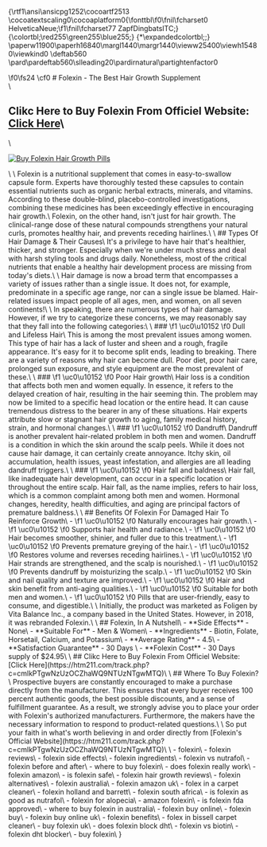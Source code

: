 {\rtf1\ansi\ansicpg1252\cocoartf2513
\cocoatextscaling0\cocoaplatform0{\fonttbl\f0\fnil\fcharset0 HelveticaNeue;\f1\fnil\fcharset77 ZapfDingbatsITC;}
{\colortbl;\red255\green255\blue255;}
{\*\expandedcolortbl;;}
\paperw11900\paperh16840\margl1440\margr1440\vieww25400\viewh15480\viewkind0
\deftab560
\pard\pardeftab560\slleading20\pardirnatural\partightenfactor0

\f0\fs24 \cf0 # Folexin - The Best Hair Growth Supplement\
\
## Clikc Here to Buy Folexin From Officiel Website: [Click Here](https://htm211.com/track.php?c=cmlkPTgwNzUzOCZhaWQ9NTUzNTgwMTQ)\
\
<p><a href="https://htm211.com/track.php?c=cmlkPTgwNzUzOCZhaWQ9NTUzNTgwMTQ"><img src="https://find24.org/wp-content/uploads/2022/05/folexin_bottles-1000x600.webp" alt="Buy Folexin Hair Growth Pills" /></a></p>\
\
Folexin is a nutritional supplement that comes in easy-to-swallow capsule form. Experts have thoroughly tested these capsules to contain essential nutrients such as organic herbal extracts, minerals, and vitamins. According to these double-blind, placebo-controlled investigations, combining these medicines has been exceedingly effective in encouraging hair growth.\
Folexin, on the other hand, isn't just for hair growth. The clinical-range dose of these natural compounds strengthens your natural curls, promotes healthy hair, and prevents receding hairlines.\
\
## Types Of Hair Damage & Their Causes\
It's a privilege to have hair that's healthier, thicker, and stronger. Especially when we're under much stress and deal with harsh styling tools and drugs daily. Nonetheless, most of the critical nutrients that enable a healthy hair development process are missing from today's diets.\
\
Hair damage is now a broad term that encompasses a variety of issues rather than a single issue. It does not, for example, predominate in a specific age range, nor can a single issue be blamed. Hair-related issues impact people of all ages, men, and women, on all seven continents!\
\
In speaking, there are numerous types of hair damage. However, if we try to categorize these concerns, we may reasonably say that they fall into the following categories:\
\
### 
\f1 \uc0\u10152 
\f0   Dull and Lifeless Hair\
This is among the most prevalent issues among women. This type of hair has a lack of luster and sheen and a rough, fragile appearance. It's easy for it to become split ends, leading to breaking. There are a variety of reasons why hair can become dull. Poor diet, poor hair care, prolonged sun exposure, and style equipment are the most prevalent of these.\
\
### 
\f1 \uc0\u10152 
\f0   Poor Hair growth\
Hair loss is a condition that affects both men and women equally. In essence, it refers to the delayed creation of hair, resulting in the hair seeming thin. The problem may now be limited to a specific head location or the entire head. It can cause tremendous distress to the bearer in any of these situations. Hair experts attribute slow or stagnant hair growth to aging, family medical history, strain, and hormonal changes.\
\
### 
\f1 \uc0\u10152 
\f0   Dandruff\
Dandruff is another prevalent hair-related problem in both men and women. Dandruff is a condition in which the skin around the scalp peels. While it does not cause hair damage, it can certainly create annoyance. Itchy skin, oil accumulation, health issues, yeast infestation, and allergies are all leading dandruff triggers.\
\
### 
\f1 \uc0\u10152 
\f0   Hair fall and baldness\
Hair fall, like inadequate hair development, can occur in a specific location or throughout the entire scalp. Hair fall, as the name implies, refers to hair loss, which is a common complaint among both men and women. Hormonal changes, heredity, health difficulties, and aging are principal factors of premature baldness.\
\
## Benefits Of Folexin For Damaged Hair To Reinforce Growth\
- 
\f1 \uc0\u10152 
\f0   Naturally encourages hair growth.\
- 
\f1 \uc0\u10152 
\f0   Supports hair health and radiance.\
- 
\f1 \uc0\u10152 
\f0   Hair becomes smoother, shinier, and fuller due to this treatment.\
- 
\f1 \uc0\u10152 
\f0   Prevents premature greying of the hair.\
- 
\f1 \uc0\u10152 
\f0   Restores volume and reverses receding hairlines.\
- 
\f1 \uc0\u10152 
\f0   Hair strands are strengthened, and the scalp is nourished.\
- 
\f1 \uc0\u10152 
\f0   Prevents dandruff by moisturizing the scalp.\
- 
\f1 \uc0\u10152 
\f0   Skin and nail quality and texture are improved.\
- 
\f1 \uc0\u10152 
\f0   Hair and skin benefit from anti-aging qualities.\
- 
\f1 \uc0\u10152 
\f0   Suitable for both men and women.\
- 
\f1 \uc0\u10152 
\f0   Pills that are user-friendly, easy to consume, and digestible.\
\
Initially, the product was marketed as Foligen by Vita Balance Inc., a company based in the United States. However, in 2018, it was rebranded Folexin.\
\
## Folexin, In A Nutshell\
- **Side Effects** - None\
- **Suitable For** - Men & Women\
- **Ingredients** - Biotin, Folate, Horsetail, Calcium, and Potassium\
- **Average Rating** - 4.5\
- **Satisfaction Guarantee** - 30 Days \
- **Folexin Cost** - 30 Days supply of $24.95\
\
## Clikc Here to Buy Folexin From Officiel Website: [Click Here](https://htm211.com/track.php?c=cmlkPTgwNzUzOCZhaWQ9NTUzNTgwMTQ)\
\
## Where To Buy Folexin?\
Prospective buyers are constantly encouraged to make a purchase directly from the manufacturer. This ensures that every buyer receives 100 percent authentic goods, the best possible discounts, and a sense of fulfillment guarantee. As a result, we strongly advise you to place your order with Folexin's authorized manufacturers. Furthermore, the makers have the necessary information to respond to product-related questions.\
\
So put your faith in what's worth believing in and order directly from [Folexin's Official Website](https://htm211.com/track.php?c=cmlkPTgwNzUzOCZhaWQ9NTUzNTgwMTQ)\
\
- folexin\
- folexin reviews\
- folexin side effects\
- folexin ingredients\
- folexin vs nutrafol\
- folexin before and after\
- where to buy folexin\
- does folexin really work\
- folexin amazon\
- is folexin safe\
- folexin hair growth reviews\
- folexin alternatives\
- folexin australia\
- folexin amazon uk\
- folex in a carpet cleaner\
- folexin holland and barrett\
- folexin south africa\
- is folexin as good as nutrafol\
- folexin for alopecia\
- amazon folexin\
- is folexin fda approved\
- where to buy folexin in australia\
- folexin buy online\
- folexin buy\
- folexin buy online uk\
- folexin benefits\
- folex in bissell carpet cleaner\
- buy folexin uk\
- does folexin block dht\
- folexin vs biotin\
- folexin dht blocker\
- buy folexin\
}

